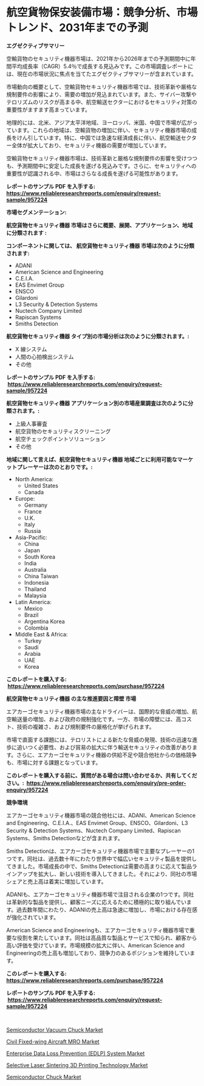 <p><h1>航空貨物保安装備市場：競争分析、市場トレンド、2031年までの予測</h1></p><p><strong>エグゼクティブサマリー</strong></p>
<p><p>空輸貨物のセキュリティ機器市場は、2021年から2026年までの予測期間中に年間平均成長率（CAGR）5.4％で成長する見込みです。この市場調査レポートには、現在の市場状況に焦点を当てたエグゼクティブサマリーが含まれています。</p><p>市場動向の概要として、空輸貨物セキュリティ機器市場では、技術革新や厳格な規制要件の影響により、需要の増加が見込まれています。また、サイバー攻撃やテロリズムのリスクが高まる中、航空輸送セクターにおけるセキュリティ対策の重要性がますます高まっています。</p><p>地理的には、北米、アジア太平洋地域、ヨーロッパ、米国、中国で市場が広がっています。これらの地域は、空輸貨物の増加に伴い、セキュリティ機器市場の成長をけん引しています。特に、中国では急速な経済成長に伴い、航空輸送セクター全体が拡大しており、セキュリティ機器の需要が増加しています。</p><p>空輸貨物セキュリティ機器市場は、技術革新と厳格な規制要件の影響を受けつつも、予測期間中に安定した成長を遂げる見込みです。さらに、セキュリティへの重要性が認識される中、市場はさらなる成長を遂げる可能性があります。</p></p>
<p><strong>レポートのサンプル PDF を入手する: <a href="https://www.reliableresearchreports.com/enquiry/request-sample/957224">https://www.reliableresearchreports.com/enquiry/request-sample/957224</a></strong></p>
<p><strong>市場セグメンテーション:</strong></p>
<p><strong> 航空貨物セキュリティ機器 市場はさらに概要、展開、アプリケーション、地域に分類されます :</strong></p>
<p><strong>コンポーネントに関しては、 航空貨物セキュリティ機器 市場は次のように分類されます: &nbsp;</strong></p>
<p><ul><li>ADANI</li><li>American Science and Engineering</li><li>C.E.I.A.</li><li>EAS Envimet Group</li><li>ENSCO</li><li>Gilardoni</li><li>L3 Security & Detection Systems</li><li>Nuctech Company Limited</li><li>Rapiscan Systems</li><li>Smiths Detection</li></ul></p>
<p><strong> 航空貨物セキュリティ機器 タイプ別の市場分析は次のように分類されます。:</strong></p>
<p><ul><li>X 線システム</li><li>人間の心拍検出システム</li><li>その他</li></ul></p>
<p><strong>レポートのサンプル PDF を入手する: &nbsp;<a href="https://www.reliableresearchreports.com/enquiry/request-sample/957224">https://www.reliableresearchreports.com/enquiry/request-sample/957224</a></strong></p>
<p><strong> 航空貨物セキュリティ機器 アプリケーション別の市場産業調査は次のように分類されます。:</strong></p>
<p><ul><li>上級人事審査</li><li>航空貨物のセキュリティスクリーニング</li><li>航空チェックポイントソリューション</li><li>その他</li></ul></p>
<p><strong>地域に関して言えば、航空貨物セキュリティ機器 地域ごとに利用可能なマーケットプレーヤーは次のとおりです。:</strong></p>
<p><ul>
    <li>
        North America:
        <ul>
            <li>United States</li>
            <li>Canada</li>
        </ul>
    </li>
    <li>
        Europe:
        <ul>
            <li>Germany</li>
            <li>France</li>
            <li>U.K.</li>
            <li>Italy</li>
            <li>Russia</li>
        </ul>
    </li>
    <li>
        Asia-Pacific:
        <ul>
            <li>China</li>
            <li>Japan</li>
            <li>South Korea</li>
            <li>India</li>
            <li>Australia</li>
            <li>China Taiwan</li>
            <li>Indonesia</li>
            <li>Thailand</li>
            <li>Malaysia</li>
        </ul>
    </li>
    <li>
        Latin America:
        <ul>
            <li>Mexico</li>
            <li>Brazil</li>
            <li>Argentina Korea</li>
            <li>Colombia</li>
        </ul>
    </li>
    <li>
        Middle East & Africa:
        <ul>
            <li>Turkey</li>
            <li>Saudi</li>
            <li>Arabia</li>
            <li>UAE</li>
            <li>Korea</li>
        </ul>
    </li>
    </ul></p>
<p><strong>このレポートを購入する: &nbsp;<a href="https://www.reliableresearchreports.com/purchase/957224">https://www.reliableresearchreports.com/purchase/957224</a></strong></p>
<p><strong>航空貨物セキュリティ機器 の主な推進要因と障壁 市場</strong></p>
<p><p>エアカーゴセキュリティ機器市場の主なドライバーは、国際的な脅威の増加、航空輸送量の増加、および政府の規制強化です。一方、市場の障壁には、高コスト、技術の複雑さ、および規制要件の厳格化が挙げられます。</p><p>市場で直面する課題には、テロリストによる新たな脅威の発現、技術の迅速な進歩に追いつく必要性、および貿易の拡大に伴う輸送セキュリティの改善があります。さらに、エアカーゴセキュリティ機器の供給不足や競合他社からの価格競争も、市場に対する課題となっています。</p></p>
<p><strong>このレポートを購入する前に、質問がある場合は問い合わせるか、共有してください。:&nbsp; <a href="https://www.reliableresearchreports.com/enquiry/pre-order-enquiry/957224">https://www.reliableresearchreports.com/enquiry/pre-order-enquiry/957224</a></strong></p>
<p><strong>競争環境</strong></p>
<p><p>エアカーゴセキュリティ機器市場の競合他社には、ADANI、American Science and Engineering、C.E.I.A.、EAS Envimet Group、ENSCO、Gilardoni、L3 Security & Detection Systems、Nuctech Company Limited、Rapiscan Systems、Smiths Detectionなどが含まれます。</p><p>Smiths Detectionは、エアカーゴセキュリティ機器市場で主要なプレーヤーの1つです。同社は、過去数十年にわたり世界中で幅広いセキュリティ製品を提供してきました。市場成長の中で、Smiths Detectionは需要の高まりに応えて製品ラインアップを拡大し、新しい技術を導入してきました。それにより、同社の市場シェアと売上高は着実に増加しています。</p><p>ADANIも、エアカーゴセキュリティ機器市場で注目される企業の1つです。同社は革新的な製品を提供し、顧客ニーズに応えるために積極的に取り組んでいます。過去数年間にわたり、ADANIの売上高は急速に増加し、市場における存在感が強化されています。</p><p>American Science and Engineeringも、エアカーゴセキュリティ機器市場で重要な役割を果たしています。同社は高品質な製品とサービスで知られ、顧客から高い評価を受けています。市場規模の拡大に伴い、American Science and Engineeringの売上高も増加しており、競争力のあるポジションを維持しています。</p></p>
<p><strong>このレポートを購入する: &nbsp; <a href="https://www.reliableresearchreports.com/purchase/957224">https://www.reliableresearchreports.com/purchase/957224</a></strong></p>
<p><strong>レポートのサンプル PDF を入手する: &nbsp;<a href="https://www.reliableresearchreports.com/enquiry/request-sample/957224">https://www.reliableresearchreports.com/enquiry/request-sample/957224</a></strong><strong></strong></p>
<p>&nbsp;</p>
<p><p><a href="https://view.publitas.com/reportprime-1/semiconductor-vacuum-chuck-market-research-report-unlocks-analysis-on-the-market-financial-status-market-size-and-market-revenue-upto-2031/">Semiconductor Vacuum Chuck Market</a></p><p><a href="https://pretty-mail-caf.notion.site/Insights-into-Civil-Fixed-wing-Aircraft-MRO-Market-Size-Analysing-Market-Share-Trends-and-Growth--bafc628d83994480a7f58b69659f12f8">Civil Fixed-wing Aircraft MRO Market</a></p><p><a href="https://github.com/Alonsoolds3wq1d81czn8rbol/Market-Research-Report-List-1/blob/main/enterprise-data-loss-prevention-edlp-system-market.md">Enterprise Data Loss Prevention (EDLP) System Market</a></p><p><a href="https://github.com/yemakinde/Market-Research-Report-List-1/blob/main/selective-laser-sintering-3d-printing-technology-market.md">Selective Laser Sintering 3D Printing Technology Market</a></p><p><a href="https://view.publitas.com/reportprime-1/semiconductor-chuck-market-share-market-new-trends-analysis-report-by-type-by-application-by-end-use-by-region-and-segment-forecasts-2024-2031/">Semiconductor Chuck Market</a></p></p>